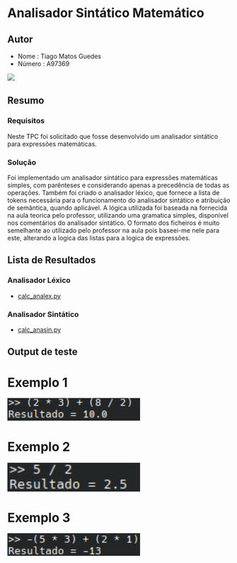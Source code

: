 # Analisador Sintático Matemático

## Autor
- Nome : Tiago Matos Guedes
- Número : A97369

<img src = "https://github.com/user-attachments/assets/c90bfde7-55cc-41ed-927c-8bc988d84250" width="200">

## Resumo
### Requisitos

Neste TPC foi solicitado que fosse desenvolvido um analisador sintático para expressões matemáticas.

### Solução

Foi implementado um analisador sintático para expressões matemáticas simples, com parênteses e considerando apenas a precedência de todas as operações. Também foi criado o analisador léxico, que fornece a lista de tokens necessária para o funcionamento do analisador sintático e atribuição de semântica, quando aplicável. A lógica utilizada foi baseada na fornecida na aula teorica pelo professor, utilizando uma gramatica simples, disponivel nos comentários do analisador sintático. O formato dos ficheiros é muito semelhante ao utilizado pelo professor na aula pois baseei-me nele para este, alterando a logica das listas para a logica de expressões.

## Lista de Resultados
### Analisador Léxico
- [calc_analex.py](calc_analex.py)

### Analisador Sintático
- [calc_anasin.py](calc_anasin.py)

## Output de teste
# Exemplo 1
<img src="image1.png" alt="Imagem" width="300"/>

# Exemplo 2
<img src="image2.png" alt="Imagem" width="300"/>

# Exemplo 3
<img src="image3.png" alt="Imagem" width="300"/>
